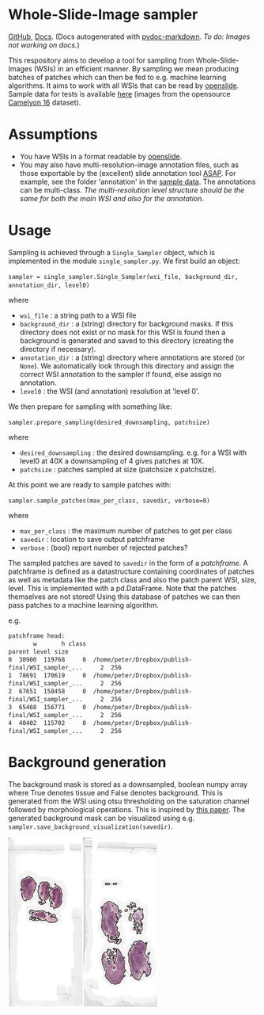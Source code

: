 # Whole-Slide-Image sampler

 [GitHub](https://github.com/Peter554/WSI_sampler), [Docs](https://peter554.github.io/WSI_sampler/). (Docs autogenerated with [pydoc-markdown](https://github.com/NiklasRosenstein/pydoc-markdown). *To do: Images not working on docs.*)

 This respository aims to develop a tool for sampling from Whole-Slide-Images (WSIs) in an efficient manner. By sampling we mean producing batches of patches which can then be fed to e.g. machine learning algorithms. It aims to work with all WSIs that can be read by [openslide](https://github.com/openslide). Sample data for tests is available [here](https://www.dropbox.com/sh/khsvxpe568f77xm/AABqQYLb6SBonAe77tELccY8a?dl=0) (images from the opensource [Camelyon 16](https://camelyon17.grand-challenge.org/) dataset).

# Assumptions

- You have WSIs in a format readable by [openslide](https://github.com/openslide).
- You may also have multi-resolution-image annotation files, such as those exportable by the (excellent) slide annotation tool [ASAP](https://github.com/GeertLitjens/ASAP). For example, see the folder 'annotation' in the [sample data](https://www.dropbox.com/sh/khsvxpe568f77xm/AABqQYLb6SBonAe77tELccY8a?dl=0). The annotations can be multi-class. *The multi-resolution level structure should be the same for both the main WSI and also for the annotation*.

# Usage

Sampling is achieved through a `Single_Sampler` object, which is implemented in the module `single_sampler.py`. We first build an object:

`sampler = single_sampler.Single_Sampler(wsi_file, background_dir, annotation_dir, level0)`

where

- `wsi_file` : a string path to a WSI file
- `background_dir` : a (string) directory for background masks. If this directory does not exist or no mask for this WSI is found then a background is generated and saved to this directory (creating the directory if necessary).
- `annotation_dir` : a (string) directory where annotations are stored (or `None`). We automatically look through this directory and assign the correct WSI annotation to the sampler if found, else assign no annotation.
- `level0` : the WSI (and annotation) resolution at 'level 0'.

We then prepare for sampling with something like:

`sampler.prepare_sampling(desired_downsampling, patchsize)`

where

- `desired_downsampling` : the desired downsampling. e.g. for a WSI with level0 at 40X a downsampling of 4 gives patches at 10X.
- `patchsize` : patches sampled at size (patchsize x patchsize).

At this point we are ready to sample patches with:

`sampler.sample_patches(max_per_class, savedir, verbose=0)`

where

- `max_per_class` : the maximum number of patches to get per class
- `savedir` : location to save output patchframe
- `verbose` : (bool) report number of rejected patches?

The sampled patches are saved to `savedir` in the form of a *patchframe*. A patchframe is defined as a datastructure containing coordinates of patches as well as metadata like the patch class and also the patch parent WSI, size, level. This is implemented with a pd.DataFrame. Note that the patches themselves are not stored! Using this database of patches we can then pass patches to a machine learning algorithm.

e.g.

```
patchframe head:
       w       h class                                             parent level size
0  30900  119768     0  /home/peter/Dropbox/publish-final/WSI_sampler_...     2  256
1  78691  170619     0  /home/peter/Dropbox/publish-final/WSI_sampler_...     2  256
2  67651  158458     0  /home/peter/Dropbox/publish-final/WSI_sampler_...     2  256
3  65468  156771     0  /home/peter/Dropbox/publish-final/WSI_sampler_...     2  256
4  40402  115702     0  /home/peter/Dropbox/publish-final/WSI_sampler_...     2  256
```

# Background generation

The background mask is stored as a downsampled, boolean numpy array where True denotes tissue and False denotes background. This is generated from the WSI using otsu thresholding on the saturation channel followed by morphological operations. This is inspired by [this paper](https://arxiv.org/abs/1606.05718). The generated background mask can be visualized using e.g. `sampler.save_background_visualization(savedir)`.

<img src='./ims/Normal_003_background.png' width='30%'/><img src='./ims/Tumor_004_background.png' width='30%'/>

